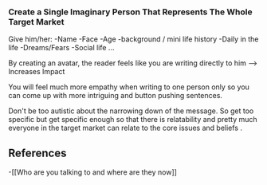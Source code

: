 ### Create a Single Imaginary Person That Represents The Whole Target Market

Give him/her:
	-Name
	-Face
	-Age
	-background / mini life history
	-Daily in the life
	-Dreams/Fears
	-Social life
	...

By creating an avatar, the reader feels like you are writing directly to him
--> Increases Impact

You will feel much more empathy when writing to one person only so you can come up with more intriguing and button pushing sentences. 

Don't be too autistic about the narrowing down of the message. So get too specific but get specific enough so that there is relatability and pretty much everyone in the target market can relate to the core issues and beliefs .
## References
<!-- Links to pages not referenced in the content -->
-[[Who are you talking to and where are they now]]